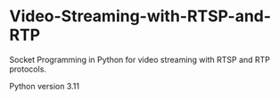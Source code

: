# Video-Streaming-with-RTSP-and-RTP
Socket Programming in Python for video streaming with RTSP and RTP protocols.

Python version 3.11
